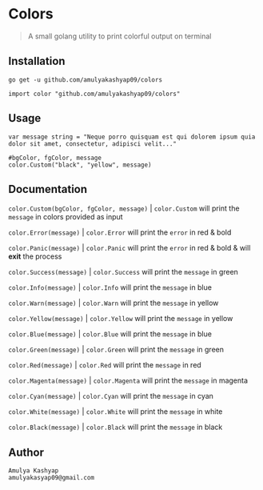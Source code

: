 # Colors
> A small golang utility to print colorful output on terminal

## Installation
```
go get -u github.com/amulyakashyap09/colors

import color "github.com/amulyakashyap09/colors"
```

## Usage

```
var message string = "Neque porro quisquam est qui dolorem ipsum quia dolor sit amet, consectetur, adipisci velit..."

#bgColor, fgColor, message
color.Custom("black", "yellow", message)

```

## Documentation

`color.Custom(bgColor, fgColor, message)`   |   `color.Custom` will print the `message` in colors provided as input

`color.Error(message)` | `color.Error` will print the `error` in red & bold

`color.Panic(message)` | `color.Panic` will print the `error` in red & bold & will **exit** the process

`color.Success(message)` | `color.Success` will print the `message` in green

`color.Info(message)` | `color.Info` will print the `message` in blue

`color.Warn(message)` | `color.Warn` will print the `message` in yellow

`color.Yellow(message)` | `color.Yellow` will print the `message` in yellow

`color.Blue(message)` | `color.Blue` will print the `message` in blue

`color.Green(message)` | `color.Green` will print the `message` in green

`color.Red(message)` | `color.Red` will print the `message` in red

`color.Magenta(message)` | `color.Magenta` will print the `message` in magenta

`color.Cyan(message)` | `color.Cyan` will print the `message` in cyan

`color.White(message)` | `color.White` will print the `message` in white

`color.Black(message)` | `color.Black` will print the `message` in black

## Author
```
Amulya Kashyap
amulyakasyap09@gmail.com
```
